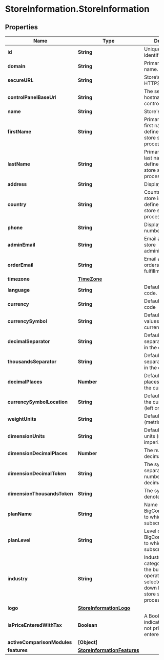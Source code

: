 # StoreInformation.StoreInformation

## Properties
Name | Type | Description | Notes
------------ | ------------- | ------------- | -------------
**id** | **String** | Unique store identifier. | [optional] 
**domain** | **String** | Primary domain name. | [optional] 
**secureURL** | **String** | Store’s current HTTPS URL. | [optional] 
**controlPanelBaseUrl** | **String** | The secure hostname of the control panel. | [optional] 
**name** | **String** | Store&#x27;s name. | [optional] 
**firstName** | **String** | Primary contact’s first name (as defined during the store sign-up process). | [optional] 
**lastName** | **String** | Primary contact’s last name (as defined during the store sign-up process). | [optional] 
**address** | **String** | Display address. | [optional] 
**country** | **String** | Country where the store is located (as defined during the store sign-up process). | [optional] 
**phone** | **String** | Display phone number. | [optional] 
**adminEmail** | **String** | Email address of the store administrator/owner. | [optional] 
**orderEmail** | **String** | Email address for orders and fulfillment. | [optional] 
**timezone** | [**TimeZone**](TimeZone.md) |  | [optional] 
**language** | **String** | Default language code. | [optional] 
**currency** | **String** | Default currency code | [optional] 
**currencySymbol** | **String** | Default symbol for values in the currency. | [optional] 
**decimalSeparator** | **String** | Default decimal separator for values in the currency. | [optional] 
**thousandsSeparator** | **String** | Default thousands separator for values in the currency. | [optional] 
**decimalPlaces** | **Number** | Default decimal places for values in the currency. | [optional] 
**currencySymbolLocation** | **String** | Default position of the currency symbol (left or right). | [optional] 
**weightUnits** | **String** | Default weight units (metric or imperial). | [optional] 
**dimensionUnits** | **String** | Default dimension units (metric or imperial). | [optional] 
**dimensionDecimalPlaces** | **Number** | The number of decimal places. | [optional] 
**dimensionDecimalToken** | **String** | The symbol that separates the whole numbers from the decimal points. | [optional] 
**dimensionThousandsToken** | **String** | The symbol used to denote thousands. | [optional] 
**planName** | **String** | Name of the BigCommerce plan to which this store is subscribed. | [optional] 
**planLevel** | **String** | Level of the BigCommerce plan to which this store is subscribed. | [optional] 
**industry** | **String** | Industry, or vertical category, in which the business operates. (As selected from drop-down list during the store sign-up process.) | [optional] 
**logo** | [**StoreInformationLogo**](StoreInformationLogo.md) |  | [optional] 
**isPriceEnteredWithTax** | **Boolean** | A Boolean value that indicates whether or not prices are entered with tax. | [optional] 
**activeComparisonModules** | **[Object]** |  | [optional] 
**features** | [**StoreInformationFeatures**](StoreInformationFeatures.md) |  | [optional] 
